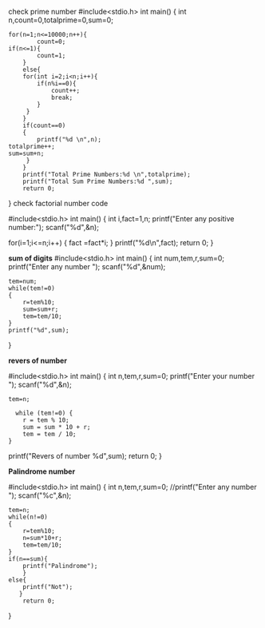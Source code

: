 check prime number
#include<stdio.h>
int main()
{
    int n,count=0,totalprime=0,sum=0;

    for(n=1;n<=10000;n++){
            count=0;
    if(n<=1){
            count=1;
        }
        else{
        for(int i=2;i<n;i++){
            if(n%i==0){
                count++;
                break;
            }
         }
        }
        if(count==0)
        {
            printf("%d \n",n);
    totalprime++;
    sum=sum+n;
         }
        }
        printf("Total Prime Numbers:%d \n",totalprime);
        printf("Total Sum Prime Numbers:%d ",sum);
        return 0;

}
check factorial number code

#include<stdio.h>
int main()
{
  int i,fact=1,n;
  printf("Enter any positive number:");
  scanf("%d",&n);

  for(i=1;i<=n;i++)
  {
      fact =fact*i;
  }
  printf("%d\n",fact);
  return 0;
}

**sum of digits**
#include<stdio.h>
int main()
{
    int num,tem,r,sum=0;
    printf("Enter any number ");
    scanf("%d",&num);

    tem=num;
    while(tem!=0)
    {
        r=tem%10;
        sum=sum+r;
        tem=tem/10;
    }
    printf("%d",sum);

}

**revers of number**

#include<stdio.h>
int main()
{
    int n,tem,r,sum=0;
    printf("Enter your number ");
    scanf("%d",&n);

    tem=n;

      while (tem!=0) {
        r = tem % 10;
        sum = sum * 10 + r;
        tem = tem / 10;
    }
  printf("Revers of number %d",sum);
    return 0;
}


**Palindrome number**


#include<stdio.h>
int main()
{
    int n,tem,r,sum=0;
    //printf("Enter any number ");
    scanf("%c",&n);

    tem=n;
    while(n!=0)
    {
        r=tem%10;
        n=sum*10+r;
        tem=tem/10;
    }
    if(n==sum){
        printf("Palindrome");
        }
    else{
        printf("Not");
       } 
        return 0;

}

